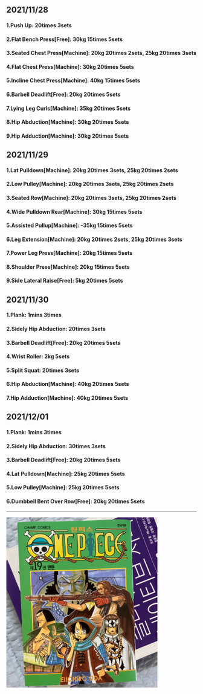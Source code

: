 ## 2021/11/28
#### 1.Push Up: 20times 3sets
#### 2.Flat Bench Press\[Free\]: 30kg 15times 5sets
#### 3.Seated Chest Press\[Machine\]: 20kg 20times 2sets, 25kg 20times 3sets
#### 4.Flat Chest Press\[Machine\]: 30kg 20times 5sets
#### 5.Incline Chest Press\[Machine\]: 40kg 15times 5sets
#### 6.Barbell Deadlift\[Free\]: 20kg 20times 5sets
#### 7.Lying Leg Curls\[Machine\]: 35kg 20times 5sets
#### 8.Hip Abduction\[Machine\]: 30kg 20times 5sets
#### 9.Hip Adduction\[Machine\]: 30kg 20times 5sets

## 2021/11/29
#### 1.Lat Pulldown\[Machine\]: 20kg 20times 3sets, 25kg 20times 2sets
#### 2.Low Pulley\[Machine\]: 20kg 20times 3sets, 25kg 20times 2sets
#### 3.Seated Row\[Machine\]: 20kg 20times 3sets, 25kg 20times 2sets
#### 4.Wide Pulldown Rear\[Machine\]: 30kg 15times 5sets
#### 5.Assisted Pullup\[Machine\]: -35kg 15times 5sets
#### 6.Leg Extension\[Machine\]: 20kg 20times 2sets, 25kg 20times 3sets
#### 7.Power Leg Press\[Machine\]: 20kg 15times 5sets
#### 8.Shoulder Press\[Machine\]: 20kg 15times 5sets
#### 9.Side Lateral Raise\[Free\]: 5kg 20times 5sets

## 2021/11/30
#### 1.Plank: 1mins 3times
#### 2.Sidely Hip Abduction: 20times 3sets
#### 3.Barbell Deadlift\[Free\]: 20kg 20times 5sets
#### 4.Wrist Roller: 2kg 5sets
#### 5.Split Squat: 20times 3sets
#### 6.Hip Abduction\[Machine\]: 40kg 20times 5sets
#### 7.Hip Adduction\[Machine\]: 40kg 20times 5sets

## 2021/12/01
#### 1.Plank: 1mins 3times
#### 2.Sidely Hip Abduction: 30times 3sets
#### 3.Barbell Deadlift\[Free\]: 20kg 20times 5sets
#### 4.Lat Pulldown\[Machine\]: 25kg 20times 5sets
#### 5.Low Pulley\[Machine\]: 25kg 20times 5sets
#### 6.Dumbbell Bent Over Row\[Free\]: 20kg 20times 5sets

---
<img src='./_resources/__019.png' width='400px' />
